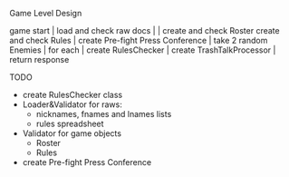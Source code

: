 Game Level Design

game start
|
load and check raw docs
|							|
create and check Roster		create and check Rules
|
create Pre-fight Press Conference
	|
	take 2 random Enemies
	|
	for each
		|
		create RulesChecker
		|
		create TrashTalkProcessor
		|
		return response



TODO
- create RulesChecker class
- Loader&Validator for raws:
	- nicknames, fnames and lnames lists
	- rules spreadsheet
- Validator for game objects
	- Roster
	- Rules
- create Pre-fight Press Conference
